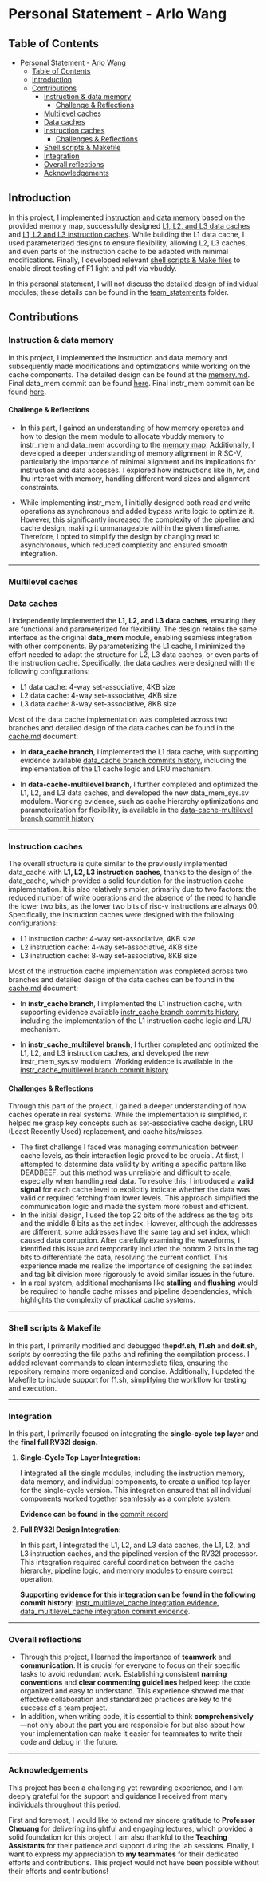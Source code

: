 # Personal Statement - Arlo Wang

## Table of Contents

- [Personal Statement - Arlo Wang](#personal-statement---arlo-wang)
  - [Table of Contents](#table-of-contents)
  - [Introduction](#introduction)
  - [Contributions](#contributions)
    - [Instruction \& data memory](#instruction--data-memory)
      - [Challenge \& Reflections](#challenge--reflections)
    - [Multilevel caches](#multilevel-caches)
    - [Data caches](#data-caches)
    - [Instruction caches](#instruction-caches)
      - [Challenges \& Reflections](#challenges--reflections)
    - [Shell scripts \& Makefile](#shell-scripts--makefile)
    - [Integration](#integration)
    - [Overall reflections](#overall-reflections)
    - [Acknowledgements](#acknowledgements)

## Introduction

In this project, I implemented [instruction and data memory](#instruction--data-memory) based on the provided memory map, successfully designed [L1, L2, and L3 data caches](#data-caches) and [L1, L2 and L3 instruction caches](#instruction-caches). While building the L1 data cache, I used parameterized designs to ensure flexibility, allowing L2, L3 caches, and even parts of the instruction cache to be adapted with minimal modifications. Finally, I developed relevant [shell scripts & Make files](#shell-scripts--makefile) to enable direct testing of F1 light and pdf via vbuddy.

In this personal statement, I will not discuss the detailed design of individual modules; these details can be found in the [team_statements](../team_statements/) folder.

## Contributions

### Instruction & data memory

In this project, I implemented the instruction and data memory and subsequently made modifications and optimizations while working on the cache components. The detailed design can be found at the [memory.md](../team_statements/memory.md). Final data_mem commit can be found [here](https://github.com/arlo-wang/Group-9-RISC-V/commit/4f32ed7df8a7603b5adbb3edb4d536253bae9f51). Final instr_mem commit can be found [here](https://github.com/arlo-wang/Group-9-RISC-V/commit/776af3a42230b57cfc7f65bfe9d4eb8e858cdcaa#diff-e7d99d33aee3f3f3423144fc4b3f8b18007793ac9e0701e37d065acd4d649f47).

#### Challenge & Reflections

- In this part, I gained an understanding of how memory operates and how to design the mem module to allocate vbuddy memory to instr_mem and data_mem according to the [memory map](../images/personal_statements_images/mem_map.png). Additionally, I developed a deeper understanding of memory alignment in RISC-V, particularly the importance of minimal alignment and its implications for instruction and data accesses. I explored how instructions like lh, lw, and lhu interact with memory, handling different word sizes and alignment constraints.
  
- While implementing instr_mem, I initially designed both read and write operations as synchronous and added bypass write logic to optimize it. However, this significantly increased the complexity of the pipeline and cache design, making it unmanageable within the given timeframe. Therefore, I opted to simplify the design by changing read to asynchronous, which reduced complexity and ensured smooth integration.

------

### Multilevel caches

### Data caches

I independently implemented the **L1, L2, and L3 data caches**, ensuring they are functional and parameterized for flexibility. The design retains the same interface as the original **data_mem** module, enabling seamless integration with other components. By parameterizing the L1 cache, I minimized the effort needed to adapt the structure for L2, L3 data caches, or even parts of the instruction cache. Specifically, the data caches were designed with the following configurations:

- L1 data cache: 4-way set-associative, 4KB size
- L2 data cache: 4-way set-associative, 4KB size
- L3 data cache: 8-way set-associative, 8KB size

Most of the data cache implementation was completed across two branches and detailed design of the data caches can be found in the [cache.md](../team_statements/cache.md) document:

- In **data_cache branch**, I implemented the L1 data cache, with supporting evidence available [data_cache branch commits history](https://github.com/arlo-wang/Group-9-RISC-V/commits/data_cache/), including the implementation of the L1 cache logic and LRU mechanism.

- In **data-cache-multilevel branch**, I further completed and optimized the L1, L2, and L3 data caches, and developed the new data_mem_sys.sv modulem. Working evidence, such as cache hierarchy optimizations and parameterization for flexibility, is available in the [data-cache-multilevel branch commit history](https://github.com/arlo-wang/Group-9-RISC-V/commits/data-cache-multilevel/)

------

### Instruction caches

The overall structure is quite similar to the previously implemented data_cache with **L1, L2, L3 instruction caches**, thanks to the design of the data_cache, which provided a solid foundation for the instruction cache implementation. It is also relatively simpler, primarily due to two factors: the reduced number of write operations and the absence of the need to handle the lower two bits, as the lower two bits of risc-v instructions are always 00. Specifically, the instruction caches were designed with the following configurations:

- L1 instruction cache: 4-way set-associative, 4KB size
- L2 instruction cache: 4-way set-associative, 4KB size
- L3 instruction cache: 8-way set-associative, 8KB size

Most of the instruction cache implementation was completed across two branches and detailed design of the data caches can be found in the [cache.md](../team_statements/cache.md) document:

- In **instr_cache branch**, I implemented the L1 instruction cache, with supporting evidence available [instr_cache branch commits history](https://github.com/arlo-wang/Group-9-RISC-V/commits/instr_cache/), including the implementation of the L1 instruction cache logic and LRU mechanism.

- In **instr_cache_multilevel branch**, I further completed and optimized the L1, L2, and L3 instruction caches, and developed the new instr_mem_sys.sv modulem. Working evidence is available in the [instr_cache_multilevel branch commit history](https://github.com/arlo-wang/Group-9-RISC-V/commits/instr_cache_multilevel)

#### Challenges & Reflections

Through this part of the project, I gained a deeper understanding of how caches operate in real systems. While the implementation is simplified, it helped me grasp key concepts such as set-associative cache design, LRU (Least Recently Used) replacement, and cache hits/misses.

- The first challenge I faced was managing communication between cache levels, as their interaction logic proved to be crucial. At first, I attempted to determine data validity by writing a specific pattern like DEADBEEF, but this method was unreliable and difficult to scale, especially when handling real data. To resolve this, I introduced a **valid signal** for each cache level to explicitly indicate whether the data was valid or required fetching from lower levels. This approach simplified the communication logic and made the system more robust and efficient.
- In the initial design, I used the top 22 bits of the address as the tag bits and the middle 8 bits as the set index. However, although the addresses are different, some addresses have the same tag and set index, which caused data corruption. After carefully examining the waveforms, I identified this issue and temporarily included the bottom 2 bits in the tag bits to differentiate the data, resolving the current conflict. This experience made me realize the importance of designing the set index and tag bit division more rigorously to avoid similar issues in the future.
- In a real system, additional mechanisms like **stalling** and **flushing** would be required to handle cache misses and pipeline dependencies, which highlights the complexity of practical cache systems.

-------

### Shell scripts & Makefile

In this part, I primarily modified and debugged the**pdf.sh**, **f1.sh** and **doit.sh**, scripts by correcting the file paths and refining the compilation process. I added relevant commands to clean intermediate files, ensuring the repository remains more organized and concise. Additionally, I updated the Makefile to include support for f1.sh, simplifying the workflow for testing and execution.

-------

### Integration

In this part, I primarily focused on integrating the **single-cycle top layer** and the **final full RV32I design**.

1. **Single-Cycle Top Layer Integration:**
   
   I integrated all the single modules, including the instruction memory, data memory, and individual components, to create a unified top layer for the single-cycle version. This integration ensured that all individual components worked together seamlessly as a complete system. 

   **Evidence can be found in the** [commit record](https://github.com/arlo-wang/Group-9-RISC-V/commit/ee74586b7e9335e03b3ddfbad1bc1f3cdc62ff05)

2. **Full RV32I Design Integration:**

    In this part, I integrated the L1, L2, and L3 data caches, the L1, L2, and L3 instruction caches, and the pipelined version of the RV32I processor. This integration required careful coordination between the cache hierarchy, pipeline logic, and memory modules to ensure correct operation.

    **Supporting evidence for this integration can be found in the following commit history**: [instr_multilevel_cache integration evidence](https://github.com/arlo-wang/Group-9-RISC-V/commit/26d74a6fa6221ccf05383a7d75d100d2540011bf), [data_multilevel_cache integration commit evidence](https://github.com/arlo-wang/Group-9-RISC-V/commit/528e4b2555e2385585a7c0d6fea677241ab0a29d#diff-45eb9b4cd219e5c97cdb7a12b6a96969c88d674174aa42e35ed354e9d273f480).

-------

### Overall reflections

- Through this project, I learned the importance of **teamwork** and **communication**. It is crucial for everyone to focus on their specific tasks to avoid redundant work. Establishing consistent **naming conventions** and **clear commenting guidelines** helped keep the code organized and easy to understand. This experience showed me that effective collaboration and standardized practices are key to the success of a team project.
- In addition, when writing code, it is essential to think **comprehensively**—not only about the part you are responsible for but also about how your implementation can make it easier for teammates to write their code and debug in the future.

-------

### Acknowledgements

This project has been a challenging yet rewarding experience, and I am deeply grateful for the support and guidance I received from many individuals throughout this period.

First and foremost, I would like to extend my sincere gratitude to **Professor Cheuang** for delivering insightful and engaging lectures, which provided a solid foundation for this project. I am also thankful to the **Teaching Assistants** for their patience and support during the lab sessions. Finally, I want to express my appreciation to **my teammates** for their dedicated efforts and contributions. This project would not have been possible without their efforts and contributions!
